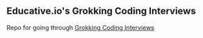 ## Educative.io's Grokking Coding Interviews 

Repo for going through [Grokking Coding Interviews](https://www.educative.io/courses/grokking-the-coding-interview)